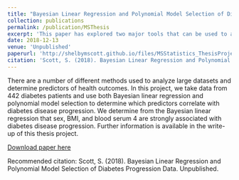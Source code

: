 ```yaml
---
title: "Bayesian Linear Regression and Polynomial Model Selection of Diabetes Progression Data"
collection: publications
permalink: /publication/MSThesis
excerpt: 'This paper has explored two major tools that can be used to assess data: Bayesian linear regression with subset selection and polynomial model selection.'
date: 2018-12-13
venue: 'Unpublished'
paperurl: 'http://shelbymscott.github.io/files/MSStatistics_ThesisProject.pdf'
citation: 'Scott, S. (2018). Bayesian Linear Regression and Polynomial Model Selection of Diabetes Progression Data. Unpublished.'
---
```


There are a number of different methods used to analyze large datasets and determine predictors of health outcomes. In this project, we take data from 442 diabetes patients and use both Bayesian linear regression and polynomial model selection to determine which predictors correlate with diabetes disease progression. We determine from the Bayesian linear regression that sex, BMI, and blood serum 4 are strongly associated with diabetes disease progression. Further information is available in the write-up of this thesis project.

[Download paper here](http://shelbymscott.github.io/files/MSStatistics_ThesisProject.pdf)

Recommended citation: Scott, S. (2018). Bayesian Linear Regression and Polynomial Model Selection of Diabetes Progression Data. Unpublished.
